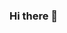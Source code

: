 ### Hi there 👋

<!--
**brianwangocho/brianwangocho** is a ✨ _special_ ✨ repository because its `README.md` (this file) appears on your GitHub profile.

Here are some ideas to get you started:

- 🔭 I’m currently working on ...matching algo
- 🌱 I’m currently learning ...react js
- 👯 I’m looking to collaborate on ...java
- 🤔 I’m looking for help with ... AMQP
- 💬 Ask me about ...Springboot
- 📫 How to reach me: ...bwangocho@gmail.com
- 😄 Pronouns: ...He
- ⚡ Fun fact: ...
-->
